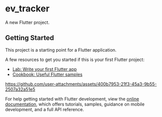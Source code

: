 # ev_tracker

A new Flutter project.

## Getting Started

This project is a starting point for a Flutter application.

A few resources to get you started if this is your first Flutter project:

- [Lab: Write your first Flutter app](https://docs.flutter.dev/get-started/codelab)
- [Cookbook: Useful Flutter samples](https://docs.flutter.dev/cookbook)

https://github.com/user-attachments/assets/400b7953-21f3-45a3-9b55-2507a32a51e5



For help getting started with Flutter development, view the
[online documentation](https://docs.flutter.dev/), which offers tutorials,
samples, guidance on mobile development, and a full API reference.

